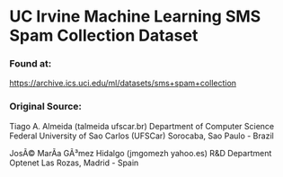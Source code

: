 UC Irvine Machine Learning SMS Spam Collection Dataset
==


### Found at:
https://archive.ics.uci.edu/ml/datasets/sms+spam+collection

### Original Source:
Tiago A. Almeida (talmeida ufscar.br)
Department of Computer Science
Federal University of Sao Carlos (UFSCar)
Sorocaba, Sao Paulo - Brazil

JosÃ© MarÃ­a GÃ³mez Hidalgo (jmgomezh yahoo.es)
R&D Department Optenet
Las Rozas, Madrid - Spain
